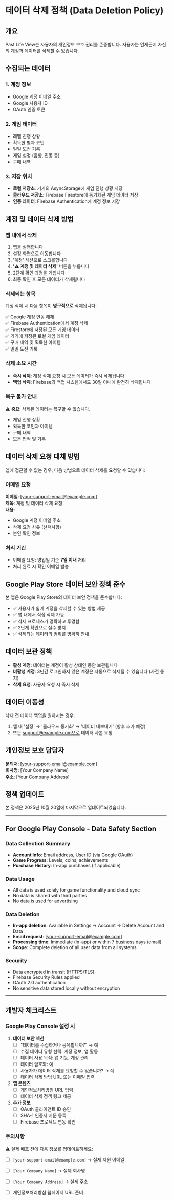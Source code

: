 # 데이터 삭제 정책 (Data Deletion Policy)

## 개요
Past Life View는 사용자의 개인정보 보호 권리를 존중합니다. 사용자는 언제든지 자신의 계정과 데이터를 삭제할 수 있습니다.

## 수집되는 데이터

### 1. 계정 정보
- Google 계정 이메일 주소
- Google 사용자 ID
- OAuth 인증 토큰

### 2. 게임 데이터
- 레벨 진행 상황
- 획득한 별과 코인
- 일일 도전 기록
- 게임 설정 (음향, 진동 등)
- 구매 내역

### 3. 저장 위치
- **로컬 저장소**: 기기의 AsyncStorage에 게임 진행 상황 저장
- **클라우드 저장소**: Firebase Firestore에 동기화된 게임 데이터 저장
- **인증 데이터**: Firebase Authentication에 계정 정보 저장

## 계정 및 데이터 삭제 방법

### 앱 내에서 삭제

1. 앱을 실행합니다
2. 설정 화면으로 이동합니다
3. '계정' 섹션으로 스크롤합니다
4. **'⚠️ 계정 및 데이터 삭제'** 버튼을 누릅니다
5. 2단계 확인 과정을 거칩니다
6. 최종 확인 후 모든 데이터가 삭제됩니다

### 삭제되는 항목

계정 삭제 시 다음 항목이 **영구적으로** 삭제됩니다:

✅ Google 계정 연동 해제  
✅ Firebase Authentication에서 계정 삭제  
✅ Firestore에 저장된 모든 게임 데이터  
✅ 기기에 저장된 로컬 게임 데이터  
✅ 구매 내역 및 획득한 아이템  
✅ 일일 도전 기록  

### 삭제 소요 시간

- **즉시 삭제**: 계정 삭제 요청 시 모든 데이터가 즉시 삭제됩니다
- **백업 삭제**: Firebase의 백업 시스템에서도 30일 이내에 완전히 삭제됩니다

### 복구 불가 안내

⚠️ **중요**: 삭제된 데이터는 복구할 수 없습니다.
- 게임 진행 상황
- 획득한 코인과 아이템
- 구매 내역
- 모든 업적 및 기록

## 데이터 삭제 요청 대체 방법

앱에 접근할 수 없는 경우, 다음 방법으로 데이터 삭제를 요청할 수 있습니다:

### 이메일 요청
**이메일**: [your-support-email@example.com]  
**제목**: 계정 및 데이터 삭제 요청  
**내용**:
- Google 계정 이메일 주소
- 삭제 요청 사유 (선택사항)
- 본인 확인 정보

### 처리 기간
- 이메일 요청: 영업일 기준 **7일 이내** 처리
- 처리 완료 시 확인 이메일 발송

## Google Play Store 데이터 보안 정책 준수

본 앱은 Google Play Store의 데이터 보안 정책을 준수합니다:

- ✅ 사용자가 쉽게 계정을 삭제할 수 있는 방법 제공
- ✅ 앱 내에서 직접 삭제 가능
- ✅ 삭제 프로세스가 명확하고 투명함
- ✅ 2단계 확인으로 실수 방지
- ✅ 삭제되는 데이터의 범위를 명확히 안내

## 데이터 보관 정책

- **활성 계정**: 데이터는 계정이 활성 상태인 동안 보관됩니다
- **비활성 계정**: 3년간 로그인하지 않은 계정은 자동으로 삭제될 수 있습니다 (사전 통지)
- **삭제 요청**: 사용자 요청 시 즉시 삭제

## 데이터 이동성

삭제 전 데이터 백업을 원하시는 경우:

1. 앱 내 '설정' → '클라우드 동기화' → '데이터 내보내기' (향후 추가 예정)
2. 또는 support@example.com으로 데이터 사본 요청

## 개인정보 보호 담당자

**문의처**: [your-support-email@example.com]  
**회사명**: [Your Company Name]  
**주소**: [Your Company Address]  

## 정책 업데이트

본 정책은 2025년 10월 20일에 마지막으로 업데이트되었습니다.

---

## For Google Play Console - Data Safety Section

### Data Collection Summary
- **Account Info**: Email address, User ID (via Google OAuth)
- **Game Progress**: Levels, coins, achievements
- **Purchase History**: In-app purchases (if applicable)

### Data Usage
- All data is used solely for game functionality and cloud sync
- No data is shared with third parties
- No data is used for advertising

### Data Deletion
- **In-app deletion**: Available in Settings → Account → Delete Account and Data
- **Email request**: [your-support-email@example.com]
- **Processing time**: Immediate (in-app) or within 7 business days (email)
- **Scope**: Complete deletion of all user data from all systems

### Security
- Data encrypted in transit (HTTPS/TLS)
- Firebase Security Rules applied
- OAuth 2.0 authentication
- No sensitive data stored locally without encryption

---

## 개발자 체크리스트

### Google Play Console 설정 시

1. **데이터 보안 섹션**
   - [ ] "데이터를 수집하거나 공유합니까?" → 예
   - [ ] 수집 데이터 유형 선택: 계정 정보, 앱 활동
   - [ ] 데이터 사용 목적: 앱 기능, 계정 관리
   - [ ] 데이터 암호화: 예
   - [ ] 사용자가 데이터 삭제를 요청할 수 있습니까? → 예
   - [ ] 데이터 삭제 방법 URL 또는 이메일 입력

2. **앱 콘텐츠**
   - [ ] 개인정보처리방침 URL 입력
   - [ ] 데이터 삭제 정책 링크 제공

3. **추가 정보**
   - [ ] OAuth 클라이언트 ID 승인
   - [ ] SHA-1 인증서 지문 등록
   - [ ] Firebase 프로젝트 연동 확인

### 주의사항

⚠️ 실제 배포 전에 다음 정보를 업데이트하세요:
- [ ] `[your-support-email@example.com]` → 실제 지원 이메일
- [ ] `[Your Company Name]` → 실제 회사명
- [ ] `[Your Company Address]` → 실제 주소
- [ ] 개인정보처리방침 웹페이지 URL 준비

